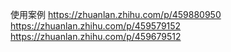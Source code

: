 使用案例
https://zhuanlan.zhihu.com/p/459880950
https://zhuanlan.zhihu.com/p/459579152
https://zhuanlan.zhihu.com/p/459679512
